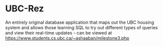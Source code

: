 # UBC-Rez
An entirely original database application that maps out the UBC housing system and allows those learning SQL to try out different types of queries and view their real-time updates - can be viewed at https://www.students.cs.ubc.ca/~ashaaban/milestone3.php
